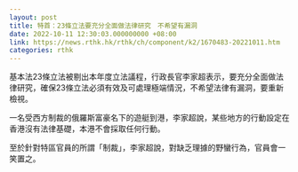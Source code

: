 ```yaml
---
layout: post
title: 特首：23條立法要充分全面做法律研究　不希望有漏洞
date: 2022-10-11 12:30:03.000000000 +08:00
link: https://news.rthk.hk/rthk/ch/component/k2/1670483-20221011.htm
categories: rthk
---
```


基本法23條立法被剔出本年度立法議程，行政長官李家超表示，要充分全面做法律研究，確保23條立法必須有效及可處理極端情況，不希望法律有漏洞，要重新檢視。

一名受西方制裁的俄羅斯富豪名下的遊艇到港，李家超說，某些地方的行動設定在香港沒有法律基礎，本港不會採取任何行動。

至於針對特區官員的所謂「制裁」，李家超說，對缺乏理據的野蠻行為，官員會一笑置之。
